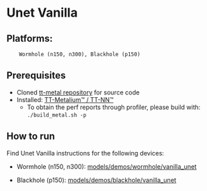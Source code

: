 # Unet Vanilla

## Platforms:
        Wormhole (n150, n300), Blackhole (p150)

## Prerequisites
- Cloned [tt-metal repository](https://github.com/tenstorrent/tt-metal) for source code
- Installed: [TT-Metalium™ / TT-NN™](https://github.com/tenstorrent/tt-metal/blob/main/INSTALLING.md)
   - To obtain the perf reports through profiler, please build with: `./build_metal.sh -p`


## How to run

Find Unet Vanilla instructions for the following devices:

- Wormhole (n150, n300): [models/demos/wormhole/vanilla_unet](https://github.com/tenstorrent/tt-metal/tree/main/models/demos/wormhole/vanilla_unet)

- Blackhole (p150): [models/demos/blackhole/vanilla_unet](https://github.com/tenstorrent/tt-metal/tree/main/models/demos/blackhole/vanilla_unet)
